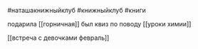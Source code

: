 #наташакнижныйклуб #книжныйклуб #книги 

подарила [[горничная]]
был квиз по поводу [[уроки химии]]

[[встреча с девочками февраль]]